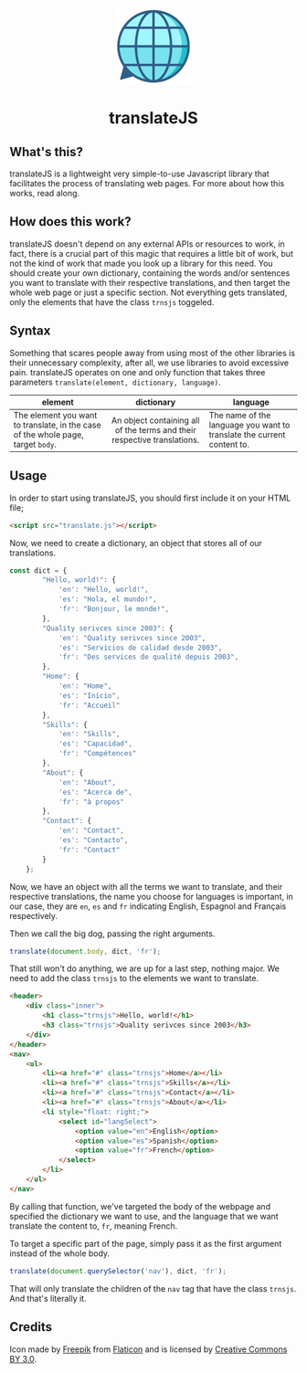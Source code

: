 <p align="center">
    <img src="docs/assets/img/logo.svg" width="130" />
    <h1 align="center">translateJS</h1>
</p>

## What's this?

translateJS is a lightweight very simple-to-use Javascript library that facilitates the process of translating web pages. For more about how this works, read along.


## How does this work?

translateJS doesn't depend on any external APIs or resources to work, in fact, there is a crucial part of this magic that requires a little bit of work, but not the kind of work that made you look up a library for this need.
You should create your own dictionary, containing the words and/or sentences you want to translate with their respective translations, and then target the whole web page or just a specific section.
Not everything gets translated, only the elements that have the class  `trnsjs` toggeled.


## Syntax

Something that scares people away from using most of the other libraries is their unnecessary complexity, after all, we use libraries to avoid excessive pain. translateJS operates on one and only function that takes three parameters `translate(element, dictionary, language)`.

| element   |      dictionary      |  language |
|----------|:-------------:|------|
| The element you want to translate, in the case of the whole page, target `body`. |  An object containing all of the terms and their respective translations. | The name of the language you want to translate the current content to. |
    

## Usage

In order to start using translateJS, you should first include it on your HTML file;
```html
<script src="translate.js"></script>
```
Now, we need to create a dictionary, an object that stores all of our translations.
```javascript
const dict = {
        "Hello, world!": {
            'en': "Hello, world!",
            'es': "Hola, el mundo!",
            'fr': "Bonjour, le monde!",
        },
        "Quality serivces since 2003": {
            'en': "Quality serivces since 2003",
            'es': "Servicios de calidad desde 2003",
            'fr': "Des services de qualité depuis 2003",
        },
        "Home": {
            'en': "Home",
            'es': "Inicio",
            'fr': "Accueil"
        },
        "Skills": {
            'en': "Skills",
            'es': "Capacidad",
            'fr': "Compétences"
        },
        "About": {
            'en': "About",
            'es': "Acerca de",
            'fr': "à propos"
        },
        "Contact": {
            'en': "Contact",
            'es': "Contacto",
            'fr': "Contact"
        }
    };
```
Now, we have an object with all the terms we want to translate, and their respective translations, the name you choose for languages is important, in our case, they are `en`, `es` and `fr` indicating English, Espagnol and Français respectively.

Then we call the big dog, passing the right arguments.
```javascript
translate(document.body, dict, 'fr');
```

That still won't do anything, we are up for a last step, nothing major. We need to add the class `trnsjs` to the elements we want to translate.

```html
<header>
    <div class="inner">
        <h1 class="trnsjs">Hello, world!</h1>
        <h3 class="trnsjs">Quality serivces since 2003</h3>
    </div>
</header>
<nav>
    <ul>
        <li><a href="#" class="trnsjs">Home</a></li>
        <li><a href="#" class="trnsjs">Skills</a></li>
        <li><a href="#" class="trnsjs">Contact</a></li>
        <li><a href="#" class="trnsjs">About</a></li>
        <li style="float: right;">
            <select id="langSelect">
                <option value="en">English</option>
                <option value="es">Spanish</option>
                <option value="fr">French</option>
            </select>
        </li>
    </ul>
</nav>
```

By calling that function, we've targeted the body of the webpage and specified the dictionary we want to use, and the language that we want translate the content to, `fr`, meaning French.

To target a specific part of the page, simply pass it as the first argument instead of the whole body.
```javascript
translate(document.querySelector('nav'), dict, 'fr');
```
That will only translate the children of the `nav` tag that have the class `trnsjs`.
And that's literally it.


## Credits

Icon made by [Freepik](https://www.freepik.com/) from [Flaticon](https://www.flaticon.com/) and is licensed by [Creative Commons BY 3.0](http://creativecommons.org/licenses/by/3.0/).